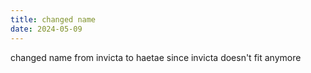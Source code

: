 ```yaml
---
title: changed name
date: 2024-05-09
---
```

changed name from invicta to haetae since invicta doesn't fit anymore